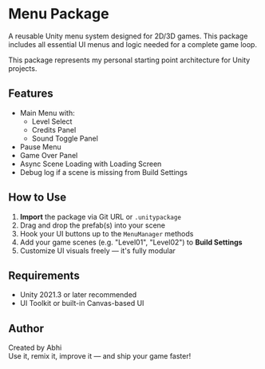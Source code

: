 # Menu Package

A reusable Unity menu system designed for 2D/3D games. This package includes all essential UI menus and logic needed for a complete game loop.

This package represents my personal starting point architecture for Unity projects.

## Features

- Main Menu with:
  - Level Select
  - Credits Panel
  - Sound Toggle Panel
- Pause Menu
- Game Over Panel
- Async Scene Loading with Loading Screen
- Debug log if a scene is missing from Build Settings

## How to Use

1. **Import** the package via Git URL or `.unitypackage`
2. Drag and drop the prefab(s) into your scene
3. Hook your UI buttons up to the `MenuManager` methods
4. Add your game scenes (e.g. "Level01", "Level02") to **Build Settings**
5. Customize UI visuals freely — it's fully modular

## Requirements

- Unity 2021.3 or later recommended
- UI Toolkit or built-in Canvas-based UI

## Author

Created by Abhi  
Use it, remix it, improve it — and ship your game faster!


